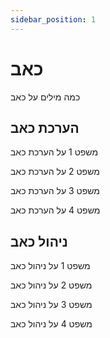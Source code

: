 ```yaml
---
sidebar_position: 1
---
```


# כאב

כמה מילים על כאב

## הערכת כאב

משפט 1 על הערכת כאב

משפט 2 על הערכת כאב

משפט 3 על הערכת כאב

משפט 4 על הערכת כאב


## ניהול כאב

משפט 1 על ניהול כאב

משפט 2 על ניהול כאב

משפט 3 על ניהול כאב

משפט 4 על ניהול כאב

